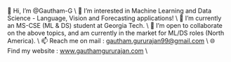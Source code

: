 👋 Hi, I’m @Gautham-G \\
👀 I’m interested in Machine Learning and Data Science - Language, Vision and Forecasting applications! \\
🌱 I’m currently an MS-CSE (ML & DS) student at Georgia Tech. \\
💞️ I’m open to collaborate on the above topics, and am currently in the market for ML/DS roles (North America). \\
📫 Reach me on mail : gautham.gururajan99@gmail.com \\
:globe_with_meridians: Find my website : www.gauthamgururajan.com \\

<!---
Gautham-G/Gautham-G is a ✨ special ✨ repository because its `README.md` (this file) appears on your GitHub profile.
You can click the Preview link to take a look at your changes.
--->
